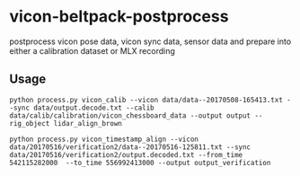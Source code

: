 # vicon-beltpack-postprocess
postprocess vicon pose data, vicon sync data, sensor data and prepare into either a calibration dataset or MLX recording

## Usage

```python process.py vicon_calib --vicon data/data--20170508-165413.txt --sync data/output.decode.txt --calib data/calib/calibration/vicon_chessboard_data --output output --rig_object lidar_align_brown```

```python process.py vicon_timestamp_align --vicon data/20170516/verification2/data--20170516-125811.txt --sync data/20170516/verification2/output.decoded.txt --from_time 542115282000  --to_time 556992413000 --output output_verification```
